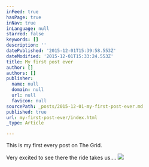 ```yaml
---
inFeed: true
hasPage: true
inNav: true
inLanguage: null
starred: false
keywords: []
description: ''
datePublished: '2015-12-01T15:39:58.553Z'
dateModified: '2015-12-01T15:33:24.553Z'
title: My first post ever
author: []
authors: []
publisher:
  name: null
  domain: null
  url: null
  favicon: null
sourcePath: _posts/2015-12-01-my-first-post-ever.md
published: true
url: my-first-post-ever/index.html
_type: Article

---
```

This is my first every post on The Grid. 

Very excited to see there the ride takes us....
![](https://the-grid-user-content.s3-us-west-2.amazonaws.com/1ed3d60e-40b5-42b1-802d-8d7f38d04531.jpg)